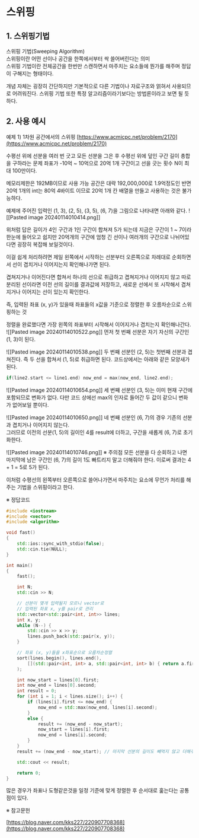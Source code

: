 # 스위핑

## 1. 스위핑기법

스위핑 기법(Sweeping Algorithm)  
스위핑이란 어떤 선이나 공간을 한쪽에서부터 싹 쓸어버린다는 의미  
스위핑 기법이란 전체공간을 한번만 스캔하면서 마주치는 요소들에 뭔가를 해주며 정답이 구해지는 형태이다.  

개념 자체는 굉장히 간단하지만 기본적으로 다른 기법이나 자료구조와 얽혀서 사용되므로 어려워진다.
스위핑 기법 또한 특정 알고리즘이라기보다는 방법론이라고 보면 될 듯하다.

## 2. 사용 예시

예제 1) 1차원 공간에서의 스위핑
[https://www.acmicpc.net/problem/2170](https://www.acmicpc.net/problem/2170)

수평선 위에 선분을 여러 번 긋고 모든 선분을 그은 후 수평선 위에 덮인 구간 길이 총합을 구하라는 문제 좌표가 -10억 ~ 10억으로 20억 1개 구간이고 선을 긋는 횟수 N이 최대 100만이다.  

메모리제한은 192MB이므로 사용 가능 공간은 대략 192,000,000로 1.9억정도인 반면  
20억 1개의 int는 80억 4바이트 이므로 20억 1개 칸 배열을 만들고 사용하는 것은 불가능하다.

예제에 주어진 입력인 (1, 3), (2, 5), (3, 5), (6, 7)을 그림으로 나타내면 아래와 같다.
![[Pasted image 20240114010414.png]]

위처럼 답은 길이가 4인 구간과 1인 구간이 합쳐져 5가 되는데 지금은 구간이 1 ~ 7이라 한눈에 들어오고 쉽지만 20억개의 구간에 엄청 긴 선이나 여러개의 구간으로 나뉘어있다면 굉장히 복잡해 보일것이다.

이걸 쉽게 처리하려면 제일 왼쪽에서 시작하는 선분부터 오른쪽으로 차례대로 순회하면서 선이 겹치거나 이어지는지 확인해나가면 된다.

겹쳐지거나 이어진다면 합쳐서 하나의 선으로 취급하고 겹쳐지거나 이어지지 않고 따로 분리된 선이라면 이전 선의 길이를 결과값에 저장하고, 새로운 선에서 또 시작해서 겹쳐지거나 이어지는 선이 있는지 확인한다.

즉, 입력된 좌표 (x, y)가 있을때 좌표들의 x값을 기준으로 정렬한 후 오름차순으로 스위핑하는 것

정렬을 완료했다면 가장 왼쪽의 좌표부터 시작해서 이어지거나 겹치는지 확인해나간다.
![[Pasted image 20240114010522.png]]
먼저 첫 번째 선분은 자기 자신의 구간인 (1, 3)이 된다.

![[Pasted image 20240114010538.png]]
두 번째 선분인 (2, 5)는 첫번째 선분과 겹쳐진다.
즉 두 선을 합쳐서 (1, 5)로 취급하면 된다.
코드상에서는 아래와 같은 모양새가 된다.
```C++
if(line2.start <= line1.end) now_end = max(now_end, line2.end);
```

![[Pasted image 20240114010654.png]]
세 번째 선분인 (3, 5)는 이미 현재 구간에 포함되므로 변화가 없다. 다만 코드 상에선 max의 인자로 들어간 두 값이 같으니 변화가 없어보일 뿐이다.

![[Pasted image 20240114010650.png]]
네 번째 선분인 (6, 7)의 경우 기존의 선분과 겹치거나 이어지지 않는다.  
그러므로 이전의 선분(1, 5)의 길이인 4를 result에 더하고, 구간을 새롭게 (6, 7)로 초기화한다.

![[Pasted image 20240114010746.png]]
※ 주의점
모든 선분을 다 순회하고 나면 마지막에 남은 구간인 (6, 7)의 길이 1도 빠트리지 말고 더해줘야 한다.
이로써 결과는 4 + 1 = 5로 5가 된다.

이처럼 수평선의 왼쪽부터 오른쪽으로 쓸어나가면서 마주치는 요소에 무언가 처리를 해주는 기법을 스위핑이라고 한다.

※ 정답코드
```C++
#include <iostream>
#include <vector>
#include <algorithm>

void fast()
{
	std::ios::sync_with_stdio(false);
	std::cin.tie(NULL);
}

int main()
{
	fast();

	int N;
	std::cin >> N;

	// 선분이 몇개 입력될지 모르니 vector로
	// 입력된 좌표 x, y를 pair로 관리
	std::vector<std::pair<int, int>> lines;
	int x, y;
	while (N--) {
		std::cin >> x >> y;
		lines.push_back(std::pair(x, y));
	}

	// 좌표 (x, y)들을 x좌표순으로 오름차순정렬
	sort(lines.begin(), lines.end(), 
		[](std::pair<int, int> a, std::pair<int, int> b) { return a.first < b.first; }
	);

	int now_start = lines[0].first;
	int now_end = lines[0].second;
	int result = 0;
	for (int i = 1; i < lines.size(); i++) {		
		if (lines[i].first <= now_end) {
			now_end = std::max(now_end, lines[i].second);
		}
		else {
			result += (now_end - now_start);
			now_start = lines[i].first;
			now_end = lines[i].second;
		}			
	}
	result += (now_end - now_start); // 마지막 선분의 길이도 빼먹지 않고 더해주기

	std::cout << result;

	return 0;
}
```

많은 경우가 좌표나 도형같은것을 일정 기준에 맞게 정렬한 후 순서대로 훑는다는 공통점이 있다.

※ 참고문헌

[https://blog.naver.com/kks227/220907708368](https://blog.naver.com/kks227/220907708368)